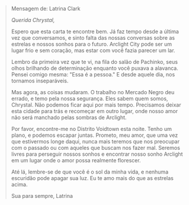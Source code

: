 > Mensagem de: Latrina Clark
>
> _Querida Chrystal,_
>
> Espero que esta carta te encontre bem. Já faz tempo desde a última vez que conversamos, e sinto falta das nossas conversas sobre as estrelas e nossos sonhos para o futuro. Arclight City pode ser um lugar frio e sem coração, mas estar com você fazia parecer um lar.
>
> Lembro da primeira vez que te vi, na fila do salão de Pachinko, seus olhos brilhando de determinação enquanto você puxava a alavanca. Pensei comigo mesma: "Essa é a pessoa." E desde aquele dia, nos tornamos inseparáveis.
>
> Mas agora, as coisas mudaram. O trabalho no Mercado Negro deu errado, e temo pela nossa segurança. Eles sabem quem somos, Chrystal. Não podemos ficar aqui por mais tempo. Precisamos deixar esta cidade para trás e recomeçar em outro lugar, onde nosso amor não será manchado pelas sombras de Arclight.
>
> Por favor, encontre-me no Distrito Voidtown esta noite. Tenho um plano, e podemos escapar juntas. Prometo, meu amor, que uma vez que estivermos longe daqui, nunca mais teremos que nos preocupar com o passado ou com aqueles que buscam nos fazer mal. Seremos livres para perseguir nossos sonhos e encontrar nosso sonho Arclight em um lugar onde o amor possa realmente florescer.
>
> Até lá, lembre-se de que você é o sol da minha vida, e nenhuma escuridão pode apagar sua luz. Eu te amo mais do que as estrelas acima.
>
> Sua para sempre,
> Latrina
